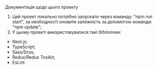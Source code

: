 Документація щодо цього проекту

1. Цей проект локально потрібно запускати через команду: "npm run start", за необхідності оновити залежність за допомогою команди: "npm update";
2. У цьому проекті використовувалися такі бібліотеки:

- Next.js;
- TypeScript;
- Sass/Scss;
- Redux/Redux Toolkit;
- EsLint
